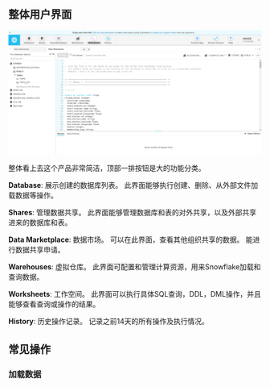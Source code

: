 ## 整体用户界面
![image](content-view.png)

整体看上去这个产品非常简洁，顶部一排按钮是大的功能分类。

**Database**: 展示创建的数据库列表。 此界面能够执行创建、删除、从外部文件加载数据等操作。

**Shares**: 管理数据共享。 此界面能够管理数据库和表的对外共享，以及外部共享进来的数据库和表。

**Data Marketplace**: 数据市场。 可以在此界面，查看其他组织共享的数据。 能进行数据共享申请。

**Warehouses**: 虚拟仓库。 此界面可配置和管理计算资源，用来Snowflake加载和查询数据。 

**Worksheets**: 工作空间。 此界面可以执行具体SQL查询，DDL，DML操作，并且能够查看查询或操作的结果。

**History**: 历史操作记录。 记录之前14天的所有操作及执行情况。

## 常见操作
### 加载数据






